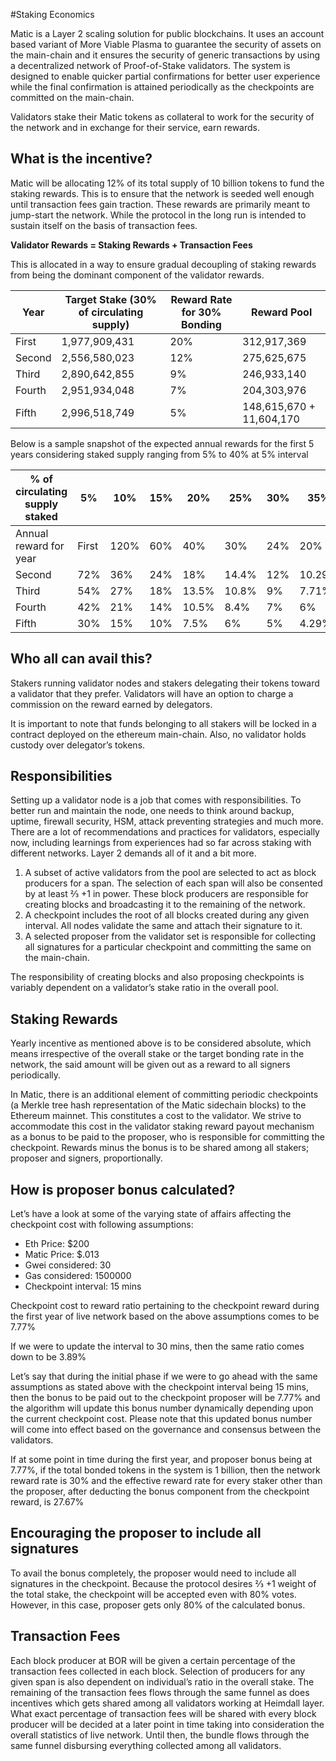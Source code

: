 #Staking Economics

Matic is a Layer 2 scaling solution for public blockchains. It uses an account based variant of More Viable Plasma to guarantee the security of assets on the main-chain and it ensures the security of generic transactions by using a decentralized network of Proof-of-Stake validators. The system is designed to enable quicker partial confirmations for better user experience while the final confirmation is attained periodically as the checkpoints are committed on the main-chain.  

Validators stake their Matic tokens as collateral to work for the security of the network and in exchange for their service, earn rewards. 

## What is the incentive?

Matic will be allocating 12% of its total supply of 10 billion tokens to fund the staking rewards. This is to ensure that the network is seeded well enough until transaction fees gain traction. These rewards are primarily meant to jump-start the network. While the protocol in the long run is intended to sustain itself on the basis of transaction fees. 

**Validator Rewards = Staking Rewards + Transaction Fees**

This is allocated in a way to ensure gradual decoupling of staking rewards from being the dominant component of the validator rewards.

|Year|Target Stake (30% of circulating supply)|Reward Rate for 30% Bonding|Reward Pool|
|---|---|---|---|
|First|1,977,909,431|20%|312,917,369|
|Second|2,556,580,023|12%|275,625,675|
|Third|2,890,642,855|9%|246,933,140|
|Fourth|2,951,934,048|7%|204,303,976|
|Fifth|2,996,518,749|5%|148,615,670 + 11,604,170|

Below is a sample snapshot of the expected annual rewards for the first 5 years considering staked supply ranging from 5% to 40% at 5% interval

|% of circulating supply staked|5%|10%|15%|20%|25%|30%|35%|40%|
|---|---|---|---|---|---|---|---|---|
|Annual reward for year|First|120%|60%|40%|30%|24%|20%|17.14%|15%|
|Second|72%|36%|24%|18%|14.4%|12%|10.29%|9%|
|Third|54%|27%|18%|13.5%|10.8%|9%|7.71%|6.75%|
|Fourth|42%|21%|14%|10.5%|8.4%|7%|6%|5.25%|
|Fifth|30%|15%|10%|7.5%|6%|5%|4.29%|3.75%|


## Who all can avail this?

Stakers running validator nodes and stakers delegating their tokens toward a validator that they prefer. Validators will have an option to charge a commission on the reward earned by delegators. 

It is important to note that funds belonging to all stakers will be locked in a contract deployed on the ethereum main-chain. Also, no validator holds custody over delegator’s tokens. 


## Responsibilities

Setting up a validator node is a job that comes with responsibilities. To better run and maintain the node, one needs to think around backup, uptime, firewall security, HSM, attack preventing strategies and much more. There are a lot of recommendations and practices for validators, especially now, including learnings from experiences had so far across staking with different networks. Layer 2 demands all of it and a bit more. 

1. A subset of active validators from the pool are selected to act as block producers for a span. The selection of each span will also be consented by at least ⅔ +1 in power. These block producers are responsible for creating blocks and broadcasting it to the remaining of the network.
2. A checkpoint includes the root of all blocks created during any given interval. All nodes validate the same and attach their signature to it. 
3. A selected proposer from the validator set is responsible for collecting all signatures for a particular checkpoint and committing the same on the main-chain. 

The responsibility of creating blocks and also proposing checkpoints is variably dependent on a validator’s stake ratio in the overall pool. 

## Staking Rewards

Yearly incentive as mentioned above is to be considered absolute, which means irrespective of the overall stake or the target bonding rate in the network, the said amount will be given out as a reward to all signers periodically. 

In Matic, there is an additional element of committing periodic checkpoints (a Merkle tree hash representation of the Matic sidechain blocks) to the Ethereum mainnet. This constitutes a cost to the validator. We strive to accommodate this cost in the validator staking reward payout mechanism as a bonus to be paid to the proposer, who is responsible for committing the checkpoint. Rewards minus the bonus is to be shared among all stakers; proposer and signers, proportionally. 

## How is proposer bonus calculated?
Let’s have a look at some of the varying state of affairs affecting the checkpoint cost with following assumptions:
 
- Eth Price: $200
- Matic Price: $.013
- Gwei considered: 30
- Gas considered: 1500000
- Checkpoint interval: 15 mins
 
Checkpoint cost to reward ratio pertaining to the checkpoint reward during the first year of live network based on the above assumptions comes to be 7.77%
 
If we were to update the interval to 30 mins, then the same ratio comes down to be 3.89%
 
Let’s say that during the initial phase if we were to go ahead with the same assumptions as stated above with the checkpoint interval being 15 mins, then the bonus to be paid out to the checkpoint proposer will be 7.77% and the algorithm will update this bonus number dynamically depending upon the current checkpoint cost. Please note that this updated bonus number will come into effect based on the governance and consensus between the validators.
 
If at some point in time during the first year, and proposer bonus being at 7.77%, if the total bonded tokens in the system is 1 billion, then the network reward rate is 30% and the effective reward rate for every staker other than the proposer, after deducting the bonus component from the checkpoint reward, is 27.67%
 
 
## Encouraging the proposer to include all signatures

To avail the bonus completely, the proposer would need to include all signatures in the checkpoint. Because the protocol desires ⅔ +1 weight of the total stake, the checkpoint will be accepted even with 80% votes. However, in this case, proposer gets only 80% of the calculated bonus. 


## Transaction Fees

Each block producer at BOR will be given a certain percentage of the transaction fees collected in each block. Selection of producers for any given span is also dependent on individual’s ratio in the overall stake. The remaining of the transaction fees flows through the same funnel as does incentives which gets shared among all validators working at Heimdall layer. What exact percentage of transaction fees will be shared with every block producer will be decided at a later point in time taking into consideration the overall statistics of live network. Until then, the bundle flows through the same funnel disbursing everything collected among all validators.



